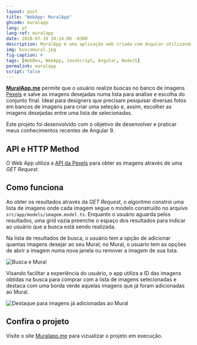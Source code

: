 ```yaml
---
layout: post
title: "WebApp: MuralApp"
ghcode: muralapp
lang: pt
lang-ref: muralapp
date: 2020-07-10 20:24:00 -0300
description: MuralApp é uma aplicação web criada com Angular utilizando a API da Pexels para realizar busca de imagens e salvá-las em uma lista a fim de facilitar a escolha das melhores pelo usuário. 
img: buscamural.jpg
fig-caption: #
tags: [WebDev, WebApp, JavaScript, Angular, NodeJS]
permalink: muralapp
script: false
---
```

**[MuralApp.me](https://muralapp.me)** permite que o usuário realize buscas no banco de imagens [Pexels](https://www.pexels.com) e salve as imagens desejadas numa lista para análise e escolha do conjunto final. Ideal para designers que precisam pesquisar diversas fotos em bancos de imagens para criar uma seleção e, assim, escolher as imagens desejadas entre uma lista de selecionadas.

Este projeto foi desenvolvido com o objetivo de desenvolver e praticar meus conhecimentos recentes de Angular 9.

## API e HTTP Method
O Web App utiliza a [API da Pexels](https://www.pexels.com/api/documentation/#photos-search) para obter as imagens através de uma *GET Request*.

## Como funciona
Ao obter os resultados através da *GET Request*, o algoritmo constroi uma lista de imagens onde cada imagem segue o modelo construído no arquivo ```src/app/models/imagem.model.ts```. Enquanto o usuário aguarda pelos resultados, uma grid vazia preenche o espaço dos resultados para indicar ao usuário que a busca está sendo realizada.

Na lista de resultados de busca, o usuário tem a opção de adicionar quantas imagens desejar ao seu Mural; no Mural, o usuário tem as opções de abrir a imagem numa nova janela ou remover a imagem de sua lista.

![Busca e Mural]({{site.baseurl}}/assets/img/buscamural.jpg)

Visando facilitar a experiência do usuário, o app utiliza a ID das imagens obtidas na busca para comprar com a lista de imagens selecionadas e destaca com uma borda verde aquelas imagens que já foram adicionadas ao Mural.

![Destaque para imagens já adicionadas ao Mural]({{site.baseurl}}/assets/img/destaque.jpg)

## Confira o projeto
Visite o site [Muralapp.me](https://muralapp.me) para vizualizar o projeto em execução.